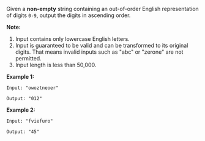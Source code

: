 Given a **non-empty** string containing an out-of-order English representation of digits `0-9`, output the digits in ascending order.

**Note:**

 1. Input contains only lowercase English letters.
 2. Input is guaranteed to be valid and can be transformed to its original digits. That means invalid inputs such as "abc" or "zerone" are not permitted.
 3. Input length is less than 50,000.

**Example 1:**

```
Input: "owoztneoer"

Output: "012"
```

**Example 2:**

```
Input: "fviefuro"

Output: "45"
```
